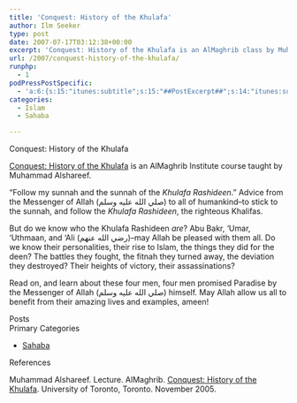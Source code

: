```yaml
---
title: 'Conquest: History of the Khulafa'
author: Ilm Seeker
type: post
date: 2007-07-17T03:12:38+00:00
excerpt: 'Conquest: History of the Khulafa is an AlMaghrib class by Muhammad Alshareef; learn about the Khulafa Rashideen--their lives and deaths, their successes and failures, their lessons.'
url: /2007/conquest-history-of-the-khulafa/
runphp:
  - 1
podPressPostSpecific:
  - 'a:6:{s:15:"itunes:subtitle";s:15:"##PostExcerpt##";s:14:"itunes:summary";s:15:"##PostExcerpt##";s:15:"itunes:keywords";s:17:"##WordPressCats##";s:13:"itunes:author";s:10:"##Global##";s:15:"itunes:explicit";s:7:"Default";s:12:"itunes:block";s:7:"Default";}'
categories:
  - Islam
  - Sahaba

---
```

<div class="miniTitle">
  Conquest: History of the Khulafa
</div>

[Conquest: History of the Khulafa][1] is an AlMaghrib Institute course taught by Muhammad Alshareef.

&#8220;Follow my sunnah and the sunnah of the _Khulafa Rashideen_.&#8221; Advice from the Messenger of Allah (صلي الله عليه وسلم) to all of humankind&#8211;to stick to the sunnah, and follow the _Khulafa Rashideen_, the righteous Khalifas.

But do we know who the Khulafa Rashideen _are_? Abu Bakr, &#8216;Umar, &#8216;Uthmaan, and &#8216;Ali (رضي الله عنهم)&#8211;may Allah be pleased with them all. Do we know their personalities, their rise to Islam, the things they did for the deen? The battles they fought, the fitnah they turned away, the deviation they destroyed? Their heights of victory, their assassinations?

Read on, and learn about these four men, four men promised Paradise by the Messenger of Allah (صلي الله عليه وسلم) himself. May Allah allow us all to benefit from their amazing lives and examples, ameen!

<div class="miniTitle">
  Posts
</div>

<?php
  PostFinder("\"Conquest: History of the Khulafa\"");
?>

<div class="miniTitle">
  Primary Categories
</div>

  * [Sahaba][2]

<div id="referencesTitle">
  References
</div>

<p class="reference">
  Muhammad Alshareef. Lecture. AlMaghrib. <a href="http://www.almaghrib.org/con.php">Conquest: History of the Khulafa</a>. University of Toronto, Toronto. November 2005.
</p>

 [1]: http://www.almaghrib.org/con.php
 [2]: /category/islam/sahaba